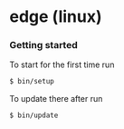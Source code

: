 # edge (linux)

### Getting started

To start for the first time run
```sh
$ bin/setup
```

To update there after run
```sh
$ bin/update
```

